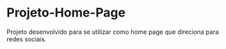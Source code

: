 # Projeto-Home-Page

Projeto desenvolvido para se utilizar como home page que direciona para redes sociais. 
